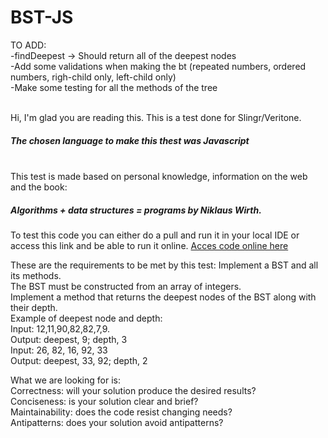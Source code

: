 # BST-JS
TO ADD:<br>
	-findDeepest -> Should return all of the deepest nodes<br>
	-Add some validations when making the bt (repeated numbers, ordered numbers, righ-child only, left-child only)<br>
	-Make some testing for all the methods of the tree<br>


<br>
Hi, I'm glad you are reading this.
This is a test done for Slingr/Veritone.

<h5>The chosen language to make this thest was Javascript</h5><br>
This test is made based on personal knowledge, information on the web and the book: <h5>Algorithms + data structures = programs by Niklaus Wirth.</h5>

To test this code you can either do a pull and run it in your local IDE or access this link and be able to run it online.
[Acces code online here](https://playcode.io/924475)

These are the requirements to be met by this test:
Implement a BST and all its methods.<br>
The BST must be constructed from an array of integers.<br>
Implement a method that returns the deepest nodes of the BST along with their depth.<br>
Example of deepest node and depth:<br>
	Input: 12,11,90,82,82,7,9.<br>
	Output: deepest, 9; depth, 3<br>
	Input: 26, 82, 16, 92, 33<br>
	Output: deepest, 33, 92; depth, 2<br>

What we are looking for is:<br>
Correctness: will your solution produce the desired results?<br>
Conciseness: is your solution clear and brief?<br>
Maintainability: does the code resist changing needs?<br>
Antipatterns: does your solution avoid antipatterns?<br>


